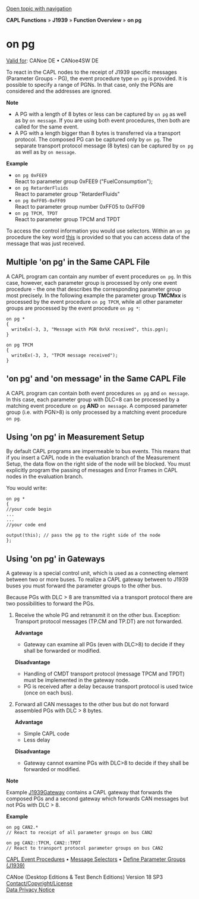 [Open topic with navigation](../../../../../CANoeDEFamily.htm#Topics/CAPLFunctions/J1939/EventProcedures/CAPLfunctionJ1939OnPG.md)

**CAPL Functions** » **J1939** » **Function Overview** » **on pg**

# on pg

[Valid for](../../../Shared/FeatureAvailability.md): CANoe DE • CANoe4SW DE

To react in the CAPL nodes to the receipt of J1939 specific messages (Parameter Groups - PG), the event procedure type `on pg` is provided. It is possible to specify a range of PGNs. In that case, only the PGNs are considered and the addresses are ignored.

**Note**

- A PG with a length of 8 bytes or less can be captured by `on pg` as well as by `on message`. If you are using both event procedures, then both are called for the same event.
- A PG with a length bigger than 8 bytes is transferred via a transport protocol. The composed PG can be captured only by `on pg`. The separate transport protocol message (8 bytes) can be captured by `on pg` as well as by `on message`.

**Example**

- `on pg 0xFEE9`  
  React to parameter group 0xFEE9 ("FuelConsumption");
- `on pg RetarderFluids`  
  React to parameter group "RetarderFluids"
- `on pg 0xFF05-0xFF09`  
  React to parameter group number 0xFF05 to 0xFF09
- `on pg TPCM, TPDT`  
  React to parameter group TPCM and TPDT

To access the control information you would use selectors. Within an `on pg` procedure the key word [this](../../Other/EventProcedures/CAPLfunctionKeywordThis.md) is provided so that you can access data of the message that was just received.

## Multiple 'on pg' in the Same CAPL File

A CAPL program can contain any number of event procedures `on pg`. In this case, however, each parameter group is processed by only one event procedure - the one that describes the corresponding parameter group most precisely. In the following example the parameter group **TMCMxx** is processed by the event procedure `on pg TPCM`, while all other parameter groups are processed by the event procedure `on pg *`:

```plaintext
on pg *
{
  writeEx(-3, 3, "Message with PGN 0x%X received", this.pgn);
}

on pg TPCM
{
  writeEx(-3, 3, "TPCM message received");
}
```

## 'on pg' and 'on message' in the Same CAPL File

A CAPL program can contain both event procedures `on pg` and `on message`. In this case, each parameter group with DLC=8 can be processed by a matching event procedure `on pg` **AND** `on message`. A composed parameter group (i.e. with PGN>8) is only processed by a matching event procedure `on pg`.

## Using 'on pg' in Measurement Setup

By default CAPL programs are impermeable to bus events. This means that if you insert a CAPL node in the evaluation branch of the Measurement Setup, the data flow on the right side of the node will be blocked. You must explicitly program the passing of messages and Error Frames in CAPL nodes in the evaluation branch.

You would write:

```plaintext
on pg *
{
//your code begin
...
...
//your code end

output(this); // pass the pg to the right side of the node
};
```

## Using 'on pg' in Gateways

A gateway is a special control unit, which is used as a connecting element between two or more buses. To realize a CAPL gateway between to J1939 buses you must forward the parameter groups to the other bus.

Because PGs with DLC > 8 are transmitted via a transport protocol there are two possibilities to forward the PGs.

1. Receive the whole PG and retransmit it on the other bus. Exception: Transport protocol messages (TP.CM and TP.DT) are not forwarded.

   **Advantage**
   - Gateway can examine all PGs (even with DLC>8) to decide if they shall be forwarded or modified.

   **Disadvantage**
   - Handling of CMDT transport protocol (message TPCM and TPDT) must be implemented in the gateway node.
   - PG is received after a delay because transport protocol is used twice (once on each bus).

2. Forward all CAN messages to the other bus but do not forward assembled PGs with DLC > 8 bytes.

   **Advantage**
   - Simple CAPL code
   - Less delay

   **Disadvantage**
   - Gateway cannot examine PGs with DLC>8 to decide if they shall be forwarded or modified.

**Note**

Example [J1939Gateway](../../../SampConf/J1939/CANoe/MoreExamples/J1939Gateway/J1939Gateway.md) contains a CAPL gateway that forwards the composed PGs and a second gateway which forwards CAN messages but not PGs with DLC > 8.

**Example**

```plaintext
on pg CAN2.*
// React to receipt of all parameter groups on bus CAN2

on pg CAN2::TPCM, CAN2::TPDT
// React to transport protocol parameter groups on bus CAN2
```

[CAPL Event Procedures](../../../Shared/CAPL/General/EventProceduresOverview.md) • [Message Selectors](../../CAN/CAPLfunctionMessageSelectors.md) • [Define Parameter Groups (J1939)](../CAPLfunctionsJ1939DefinePG.md)

CANoe (Desktop Editions & Test Bench Editions) Version 18 SP3  
[Contact/Copyright/License](../../../Shared/ContactCopyrightLicense.md)  
[Data Privacy Notice](https://www.vector.com/int/en/company/get-info/privacy-policy/)
